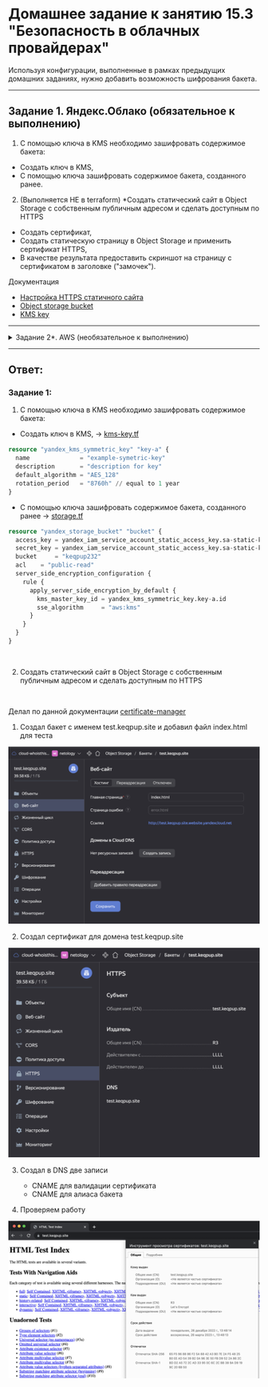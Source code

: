 # Домашнее задание к занятию 15.3 "Безопасность в облачных провайдерах"
Используя конфигурации, выполненные в рамках предыдущих домашних заданиях, нужно добавить возможность шифрования бакета.

---
## Задание 1. Яндекс.Облако (обязательное к выполнению)
1. С помощью ключа в KMS необходимо зашифровать содержимое бакета:
- Создать ключ в KMS,
- С помощью ключа зашифровать содержимое бакета, созданного ранее.
2. (Выполняется НЕ в terraform) *Создать статический сайт в Object Storage c собственным публичным адресом и сделать доступным по HTTPS
- Создать сертификат,
- Создать статическую страницу в Object Storage и применить сертификат HTTPS,
- В качестве результата предоставить скриншот на страницу с сертификатом в заголовке ("замочек").

Документация
- [Настройка HTTPS статичного сайта](https://cloud.yandex.ru/docs/storage/operations/hosting/certificate)
- [Object storage bucket](https://registry.terraform.io/providers/yandex-cloud/yandex/latest/docs/resources/storage_bucket)
- [KMS key](https://registry.terraform.io/providers/yandex-cloud/yandex/latest/docs/resources/kms_symmetric_key)

---

<details><summary>Задание 2*. AWS (необязательное к выполнению)</summary>

1. С помощью роли IAM записать файлы ЕС2 в S3-бакет:
- Создать роль в IAM для возможности записи в S3 бакет;
- Применить роль к ЕС2-инстансу;
- С помощью бутстрап скрипта записать в бакет файл web-страницы.
2. Организация шифрования содержимого S3-бакета:
- Используя конфигурации, выполненные в рамках ДЗ на предыдущем занятии, добавить к созданному ранее bucket S3 возможность шифрования Server-Side, используя общий ключ;
- Включить шифрование SSE-S3 bucket S3 для шифрования всех вновь добавляемых объектов в данный bucket.
3. *Создание сертификата SSL и применение его к ALB:
- Создать сертификат с подтверждением по email;
- Сделать запись в Route53 на собственный поддомен, указав адрес LB;
- Применить к HTTPS запросам на LB созданный ранее сертификат.

Resource terraform
- [IAM Role](https://registry.terraform.io/providers/hashicorp/aws/latest/docs/resources/iam_role)
- [AWS KMS](https://registry.terraform.io/providers/hashicorp/aws/latest/docs/resources/kms_key)
- [S3 encrypt with KMS key](https://registry.terraform.io/providers/hashicorp/aws/latest/docs/resources/s3_bucket_object#encrypting-with-kms-key)

Пример bootstrap-скрипта:
```
#!/bin/bash
yum install httpd -y
service httpd start
chkconfig httpd on
cd /var/www/html
echo "<html><h1>My cool web-server</h1></html>" > index.html
aws s3 mb s3://mysuperbacketname2021
aws s3 cp index.html s3://mysuperbacketname2021
```

</details>


---

## Ответ:

### Задание 1:

1. С помощью ключа в KMS необходимо зашифровать содержимое бакета:
- Создать ключ в KMS, -> [kms-key.tf](./yc/kms-key.tf) 
```terraform
resource "yandex_kms_symmetric_key" "key-a" {
  name              = "example-symetric-key"
  description       = "description for key"
  default_algorithm = "AES_128"
  rotation_period   = "8760h" // equal to 1 year
} 
```
- С помощью ключа зашифровать содержимое бакета, созданного ранее -> [storage.tf](./yc/storage.tf) 
```terraform
resource "yandex_storage_bucket" "bucket" {
  access_key = yandex_iam_service_account_static_access_key.sa-static-key-bucket.access_key
  secret_key = yandex_iam_service_account_static_access_key.sa-static-key-bucket.secret_key
  bucket     = "keqpup232"
  acl    = "public-read"
  server_side_encryption_configuration {
    rule {
      apply_server_side_encryption_by_default {
        kms_master_key_id = yandex_kms_symmetric_key.key-a.id
        sse_algorithm     = "aws:kms"
      }
    }
  }
}
```

<br>

2. Создать статический сайт в Object Storage c собственным публичным адресом и сделать доступным по HTTPS

<br>

Делал по данной документации [certificate-manager](https://cloud.yandex.ru/docs/certificate-manager/quickstart/)

1) Создал бакет с именем test.keqpup.site и добавил файл index.html для теста

<p align="center">
<img src="./assets/1.png">
</p>

2) Создал сертификат для домена test.keqpup.site

<p align="center">
<img src="./assets/2.png">
</p>

3) Создал в DNS две записи
   - СNAME для валидации сертификата
   - CNAME для алиаса бакета

4) Проверяем работу
<p align="center">
<img src="./assets/3.png">
</p>





